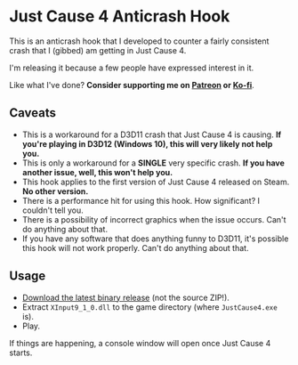 # Just Cause 4 Anticrash Hook

This is an anticrash hook that I developed to counter a fairly consistent crash that I (gibbed) am getting in Just Cause 4.

I'm releasing it because a few people have expressed interest in it.

Like what I've done? **Consider supporting me on [Patreon](https://patreon.com/gibbed) or [Ko-fi](https://ko-fi.com/gibbed)**.

## Caveats

* This is a workaround for a D3D11 crash that Just Cause 4 is causing. **If you're playing in D3D12 (Windows 10), this will very likely not help you.**
* This is only a workaround for a **SINGLE** very specific crash. **If you have another issue, well, this won't help you.**
* This hook applies to the first version of Just Cause 4 released on Steam. **No other version.**
* There is a performance hit for using this hook. How significant? I couldn't tell you.
* There is a possibility of incorrect graphics when the issue occurs. Can't do anything about that.
* If you have any software that does anything funny to D3D11, it's possible this hook will not work properly. Can't do anything about that.

## Usage

* [Download the latest binary release](https://github.com/gibbed/JC4AnticrashHook/releases/latest) (not the source ZIP!).
* Extract `XInput9_1_0.dll` to the game directory (where `JustCause4.exe` is).
* Play.

If things are happening, a console window will open once Just Cause 4 starts.

